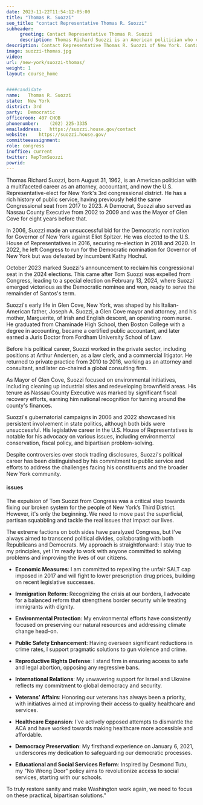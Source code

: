 ```yaml
---
date: 2023-11-22T11:54:12-05:00
title: "Thomas R. Suozzi"
seo_title: "contact Representative Thomas R. Suozzi"
subheader:
     greeting: Contact Representative Thomas R. Suozzi 
     description: Thomas Richard Suozzi is an American politician who currently serves as the U.S. Representative for New York's 3rd district, representing parts of Queens and the North Shore of Long Island. Suozzi was the County Executive of Nassau County, New York, in office from 2002 to 2009.
description: Contact Representative Thomas R. Suozzi of New York. Contact information for Thomas R. Suozzi includes email address, phone number, and mailing address.
image: suozzi-thomas.jpg
video: 
url: /new-york/suozzi-thomas/
weight: 1
layout: course_home


####candidate
name:	Thomas R. Suozzi
state:	New York
district: 3rd
party:	Democratic
officeroom:	407 CHOB
phonenumber:	(202) 225-3335
emailaddress:	https://suozzi.house.gov/contact
website:	https://suozzi.house.gov/
committeeassignment: 
role: congress
inoffice: current
twitter: RepTomSuozzi
powrid: 
---
```


Thomas Richard Suozzi, born August 31, 1962, is an American politician with a multifaceted career as an attorney, accountant, and now the U.S. Representative-elect for New York's 3rd congressional district. He has a rich history of public service, having previously held the same Congressional seat from 2017 to 2023. A Democrat, Suozzi also served as Nassau County Executive from 2002 to 2009 and was the Mayor of Glen Cove for eight years before that.

In 2006, Suozzi made an unsuccessful bid for the Democratic nomination for Governor of New York against Eliot Spitzer. He was elected to the U.S. House of Representatives in 2016, securing re-election in 2018 and 2020. In 2022, he left Congress to run for the Democratic nomination for Governor of New York but was defeated by incumbent Kathy Hochul.

October 2023 marked Suozzi's announcement to reclaim his  congressional seat in the 2024 elections. This came after Tom Suozzi was expelled from Congress, leading to a special election on February 13, 2024, where Suozzi emerged victorious as the Democratic nominee and won, ready to serve the remainder of Santos's term.

Suozzi's early life in Glen Cove, New York, was shaped by his Italian-American father, Joseph A. Suozzi, a  Glen Cove mayor and attorney, and his mother, Marguerite, of Irish and English descent, an operating room nurse. He graduated from Chaminade High School, then Boston College with a degree in accounting, became a certified public accountant, and later earned a Juris Doctor from Fordham University School of Law.

Before his political career, Suozzi worked in the private sector, including positions at Arthur Andersen, as a law clerk, and a commercial litigator. He returned to private practice from 2010 to 2016, working as an attorney and consultant, and later co-chaired a global consulting firm.

As Mayor of Glen Cove, Suozzi focused on environmental initiatives, including cleaning up industrial sites and redeveloping brownfield areas. His tenure as Nassau County Executive was marked by significant fiscal recovery efforts, earning him national recognition for turning around the county's finances.

Suozzi's gubernatorial campaigns in 2006 and 2022 showcased his persistent involvement in state politics, although both bids were unsuccessful. His legislative career in the U.S. House of Representatives is notable for his advocacy on various issues, including environmental conservation, fiscal policy, and bipartisan problem-solving.

Despite controversies over stock trading disclosures, Suozzi's political career has been distinguished by his commitment to public service and efforts to address the challenges facing his constituents and the broader New York community.
#### issues

The expulsion of Tom Suozzi from Congress was a critical step towards fixing our broken system for the people of New York’s Third District. However, it's only the beginning. We need to move past the superficial, partisan squabbling and tackle the real issues that impact our lives.

The extreme factions on both sides have paralyzed Congress, but I've always aimed to transcend political divides, collaborating with both Republicans and Democrats. My approach is straightforward: I stay true to my principles, yet I'm ready to work with anyone committed to solving problems and improving the lives of our citizens.



- **Economic Measures**: I am committed to repealing the unfair SALT cap imposed in 2017 and will fight to lower prescription drug prices, building on recent legislative successes.

- **Immigration Reform**: Recognizing the crisis at our borders, I advocate for a balanced reform that strengthens border security while treating immigrants with dignity.

- **Environmental Protection**: My environmental efforts have consistently focused on preserving our natural resources and addressing climate change head-on.

- **Public Safety Enhancement**: Having overseen significant reductions in crime rates, I support pragmatic solutions to gun violence and crime.

- **Reproductive Rights Defense**: I stand firm in ensuring access to safe and legal abortion, opposing any regressive bans.

- **International Relations**: My unwavering support for Israel and Ukraine reflects my commitment to global democracy and security.

- **Veterans’ Affairs**: Honoring our veterans has always been a priority, with initiatives aimed at improving their access to quality healthcare and services.

- **Healthcare Expansion**: I've actively opposed attempts to dismantle the ACA and have worked towards making healthcare more accessible and affordable.

- **Democracy Preservation**: My firsthand experience on January 6, 2021, underscores my dedication to safeguarding our democratic processes.

- **Educational and Social Services Reform**: Inspired by Desmond Tutu, my "No Wrong Door" policy aims to revolutionize access to social services, starting with our schools.

To truly restore sanity and make Washington work again, we need to focus on these practical, bipartisan solutions."